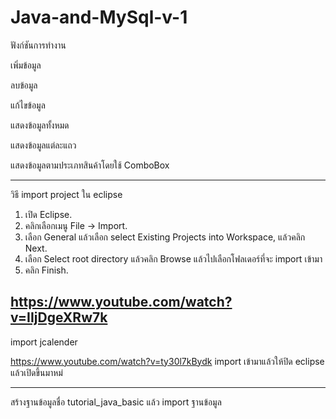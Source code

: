 # Java-and-MySql-v-1
ฟังก์ชันการทำงาน

เพิ่มข้อมูล

ลบข้อมูล

แก้ไขข้อมูล

แสดงข้อมูลทั้งหมด

แสดงข้อมูลแต่ละแถว

แสดงข้อมูลตามประเภทสินค้าโดยใช้ ComboBox

-------------------------------------------------------------------------------
วิธี import project ใน eclipse

1. เปิด Eclipse.
2. คลิกเลือกเมนู File -> Import.
3. เลือก General แล้วเลือก select Existing Projects into Workspace, แล้วคลิก Next.
4. เลือก Select root directory แล้วคลิก Browse แล้วไปเลือกโฟลเดอร์ที่จะ import เข้ามา 
5. คลิก Finish.

https://www.youtube.com/watch?v=IIjDgeXRw7k
------------------------------------------------------------------------------

import jcalender

https://www.youtube.com/watch?v=ty30l7kBydk
import เข้ามาแล้วให้ปิด eclipse แล้วเปิดขึ้นมาหม่

-------------------------------------------------------------------------------
สร้างฐานข้อมูลชื่อ tutorial_java_basic แล้ว import ฐานข้อมูล

